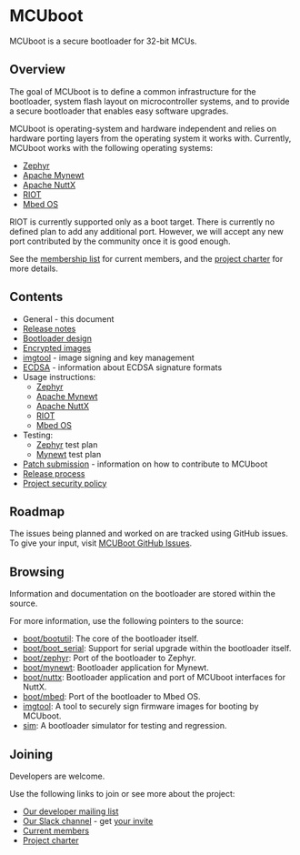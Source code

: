 # MCUboot

MCUboot is a secure bootloader for 32-bit MCUs.

## Overview

The goal of MCUboot is to define a common infrastructure for the
bootloader, system flash layout on microcontroller systems, and to provide
a secure bootloader that enables easy software upgrades.

MCUboot is operating-system and hardware independent and relies on
hardware porting layers from the operating system it works with.
Currently, MCUboot works with the following operating systems:
- [Zephyr](https://www.zephyrproject.org/)
- [Apache Mynewt](https://mynewt.apache.org/)
- [Apache NuttX](https://nuttx.apache.org/)
- [RIOT](https://www.riot-os.org/)
- [Mbed OS](https://os.mbed.com/)

RIOT is currently supported only as a boot target. There is currently no
defined plan to add any additional port. However, we will accept any new
port contributed by the community once it is good enough.


See the [membership
list](https://github.com/mcu-tools/mcuboot/wiki/Members) for current
members, and the [project
charter](https://github.com/mcu-tools/mcuboot/wiki/MCUboot-Project-Charter)
 for more details.

## Contents

- General - this document
- [Release notes](release-notes.md)
- [Bootloader design](design.md)
- [Encrypted images](encrypted_images.md)
- [imgtool](imgtool.md) - image signing and key management
- [ECDSA](ecdsa.md) - information about ECDSA signature formats
- Usage instructions:
  - [Zephyr](readme-zephyr.md)
  - [Apache Mynewt](readme-mynewt.md)
  - [Apache NuttX](readme-nuttx.md)
  - [RIOT](readme-riot.md)
  - [Mbed OS](readme-mbed.md)
- Testing:
  - [Zephyr](testplan-zephyr.md) test plan
  - [Mynewt](testplan-mynewt.md) test plan
- [Patch submission](SubmittingPatches.md) -
  information on how to contribute to MCUboot
- [Release process](release.md)
- [Project security policy](SECURITY.md)

## Roadmap

The issues being planned and worked on are tracked using GitHub issues. To
give your input, visit [MCUBoot GitHub
Issues](https://github.com/mcu-tools/mcuboot/issues).

## Browsing

Information and documentation on the bootloader are stored within the
source.

For more information, use the following pointers to the source:
- [boot/bootutil](https://github.com/mcu-tools/mcuboot/tree/main/boot/bootutil):
  The core of the bootloader itself.
- [boot/boot\_serial](https://github.com/mcu-tools/mcuboot/tree/main/boot/boot_serial):
  Support for serial upgrade within the bootloader itself.
- [boot/zephyr](https://github.com/mcu-tools/mcuboot/tree/main/boot/zephyr):
  Port of the bootloader to Zephyr.
- [boot/mynewt](https://github.com/mcu-tools/mcuboot/tree/main/boot/mynewt):
  Bootloader application for Mynewt.
- [boot/nuttx](https://github.com/mcu-tools/mcuboot/tree/main/boot/nuttx):
  Bootloader application and port of MCUboot interfaces for NuttX.
- [boot/mbed](https://github.com/mcu-tools/mcuboot/tree/main/boot/mbed):
  Port of the bootloader to Mbed OS.
- [imgtool](https://github.com/mcu-tools/mcuboot/tree/main/scripts/imgtool.py):
  A tool to securely sign firmware images for booting by MCUboot.
- [sim](https://github.com/mcu-tools/mcuboot/tree/main/sim):
  A bootloader simulator for testing and regression.

## Joining

Developers are welcome.

Use the following links to join or see more about the project:
* [Our developer mailing list](https://groups.io/g/MCUBoot)
* [Our Slack channel](https://mcuboot.slack.com/) - get [your
  invite](https://join.slack.com/t/mcuboot/shared_invite/MjE2NDcwMTQ2MTYyLTE1MDA4MTIzNTAtYzgyZTU0NjFkMg)
* [Current members](https://github.com/mcu-tools/mcuboot/wiki/Members)
* [Project charter](https://github.com/mcu-tools/mcuboot/wiki/MCUboot-Project-Charter)
